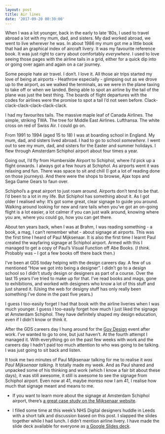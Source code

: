 ```yaml
---
layout: post
title: Air lines
date: '2017-09-20 00:30:00'
---
```

When I was a lot younger, back in the early to late ‘80s, I used to travel abroad a lot with my mum, dad, and sisters. My dad worked abroad, we went to live wherever he was. In about 1986 my mum got me a little book that had an graphical index of aircraft livery. It was my favourite reference book. It was just right to carry about comfortably _everywhere_. I used to love seeing those pages with the airline tails in a grid, either for a quick dip into or going over again and again on a car journey.

Some people hate air travel. I don‘t. I love it. All those air trips started my love of being at airports - Heathrow especially - glimpsing out as we drove up to the airport, as we walked the terminals, as we were in the plane taxing to take off or when we landed. Being able to spot an airline by the tail of the plane was just the best thing. The boards of flight departures with the codes for airlines were the promise to spot a tail I’d not seen before. Clack-clack-clack-clack-clack-clack.

I had my favourites tails. The massive maple leaf of Canada Airlines. The simple, striking TWA. The tree for Middle East Airlines. Lufthansa. The white cross on red of Swiss Air. I could go on.

From 1991 to 1994 (aged 15 to 18) I was at boarding school in England. My mum, dad, and sisters lived abroad. I had to go to school _somewhere_. I went out to see my mum, dad, and sisters for the Easter and summer holidays. I flew through Amsterdam Schiphol airport about four times a year.

Going out, I’d fly from Humberside Airport to Schiphol, where I’d pick up a flight onwards. I always got a few hours at Schiphol. As airports went it was relaxing and fun. There was space to sit and chill (I got a lot of reading done on those journeys). And there were the shops to browse, Ajax tops and Sega Game Gears to faun over.

Schiphol’s a great airport to just roam around. Airports don’t tend to be that. I’d been to a lot in my life. But Schiphol has something about it. As I got older I realised why: It’s got some great, clear signage to guide you around. Walking around looking for new and rare tails when you’ve got an on-going flight is a lot easier, a lot calmer if you can just walk around, knowing where you are, where you could go, how you can get there.

About ten years back, when I was at Brahm, I was reading something - a book, a mag, I can’t remember what - about signage at airports. This was the first time I heard of Paul Mijksenaar. It is also the first time I learnt Paul created the wayfaring signage at Schiphol airport. Armed with this I managed to get a copy of Paul’s Visual Function off Abe Books. (_I think_. Probably was – I got a few books off there back then.)

I’ve been at GDS today helping with the design careers day. A few of us mentioned “How we got into being a designer”. I didn’t go to a design school so I didn’t study design or designers as part of a course. Over the last 15 years I’ve tried to make up for that. I’ve read books and mags, gone to exhibitions, and worked with designers who know a lot of this stuff and just shared it. (Using the web for designy stuff has only really been something I’ve done in the past five years.)

I guess I too-easily forget I had that book with the airline liveries when I was much younger. I guess I too-easily forget how much I just liked the signage at Amsterdam Schiphol. They have definitely shaped my design education, even if I didn’t know or think it.

After the GDS careers day I hung around for the [Gov Design](https://twitter.com/gov_design) event after work. I’ve wanted to go to one, but just haven’t. At the fourth attempt I managed it. With everything go on the past few weeks with work and the careers day I hadn’t paid too much attention to who was going to be talking. I was just going to sit back and listen.

It took me two minutes of Paul Mijksenaar talking for me to realise it _was Paul Mijksenaar talking_. It totally made my week. And as Paul shared and unpacked some of his thinking and work (which I know a fair bit about these days), it was still awesome, it still is awesome to see the signage from Schiphol airport. Even now at 41, maybe moreso now I am 41, I realise how much that signage meant and means to me.

* If you want to learn more about the signage at Amsterdam Schiphol airport, there’s [a great case study on the Mijksenaar website](http://www.mijksenaar.com/project/amsterdam-airport-schiphol/).

* I filled some time at this week’s NHS Digital designers huddle in Leeds with a short talk and discussion based on this post. I slapped the slides together while I had lunch. I didn’t mention airline livery. I have made the slide deck available for everyone as [a Google Slides deck](https://docs.google.com/presentation/d/1Nn0_6e4mVHYUdu6WzbTAheIPhjWX84nh4altnRxhPkM/edit?usp=sharing).
